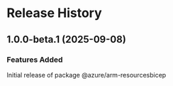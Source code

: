 # Release History
    
## 1.0.0-beta.1 (2025-09-08)

### Features Added

Initial release of package @azure/arm-resourcesbicep
